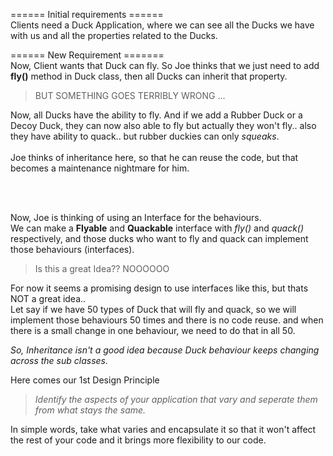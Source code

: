 ====== Initial requirements ====== <br />
Clients need a Duck Application, where we can see all the Ducks we have with us and all the properties related to the Ducks.


====== New Requirement ======= <br />
Now, Client wants that Duck can fly. So Joe thinks that we just need to add **fly()** method in Duck class, then all Ducks can inherit that property.


> BUT SOMETHING GOES TERRIBLY WRONG ...

Now, all Ducks have the ability to fly. And if we add a Rubber Duck or a Decoy Duck, they can now also able to fly but actually they won't fly.. also they have ability to quack.. but rubber duckies can only *squeaks*.
<br />
<br />
Joe thinks of inheritance here, so that he can reuse the code, but that becomes a maintenance nightmare for him.

<br />
<br />

Now, Joe is thinking of using an Interface for the behaviours. <br />
We can make a **Flyable** and **Quackable** interface with *fly()* and *quack()* respectively, and those ducks who want to fly and quack can implement those behaviours (interfaces).

> Is this a great Idea?? NOOOOOO


For now it seems a promising design to use interfaces like this, but thats NOT a great idea..
<br />
Let say if we have 50 types of Duck that will fly and quack, so we will implement those behaviours 50 times and there is no code reuse.
and when there is a small change in one behaviour, we need to do that in all 50.

*So, Inheritance isn't a good idea because Duck behaviour keeps changing across the sub classes.*

Here comes our 1st Design Principle
> *Identify the aspects of your application that vary and seperate them from what stays the same.*

In simple words, take what varies and encapsulate it so that it won't affect the rest of your code and it brings more flexibility to our code.